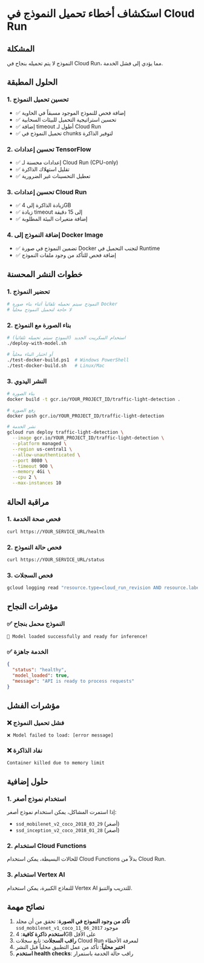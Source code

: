 # استكشاف أخطاء تحميل النموذج في Cloud Run

## المشكلة
النموذج لا يتم تحميله بنجاح في Cloud Run، مما يؤدي إلى فشل الخدمة.

## الحلول المطبقة

### 1. تحسين تحميل النموذج
- ✅ إضافة فحص للنموذج الموجود مسبقاً في الحاوية
- ✅ تحسين استراتيجية التحميل للبيئات السحابية
- ✅ إضافة timeout أطول لـ Cloud Run
- ✅ تحميل النموذج في chunks لتوفير الذاكرة

### 2. تحسين إعدادات TensorFlow
- ✅ إعدادات محسنة لـ Cloud Run (CPU-only)
- ✅ تقليل استهلاك الذاكرة
- ✅ تعطيل التحسينات غير الضرورية

### 3. تحسين إعدادات Cloud Run
- ✅ زيادة الذاكرة إلى 4GB
- ✅ زيادة timeout إلى 15 دقيقة
- ✅ إضافة متغيرات البيئة المطلوبة

### 4. إضافة النموذج إلى Docker Image
- ✅ تضمين النموذج في صورة Docker لتجنب التحميل في Runtime
- ✅ إضافة فحص للتأكد من وجود ملفات النموذج

## خطوات النشر المحسنة

### 1. تحضير النموذج
```bash
# النموذج سيتم تحميله تلقائياً أثناء بناء صورة Docker
# لا حاجة لتحميل النموذج محلياً
```

### 2. بناء الصورة مع النموذج
```bash
# استخدام السكريبت الجديد (النموذج سيتم تحميله تلقائياً)
./deploy-with-model.sh

# أو اختبار البناء محلياً
./test-docker-build.ps1  # Windows PowerShell
./test-docker-build.sh   # Linux/Mac
```

### 3. النشر اليدوي
```bash
# بناء الصورة
docker build -t gcr.io/YOUR_PROJECT_ID/traffic-light-detection .

# رفع الصورة
docker push gcr.io/YOUR_PROJECT_ID/traffic-light-detection

# نشر الخدمة
gcloud run deploy traffic-light-detection \
  --image gcr.io/YOUR_PROJECT_ID/traffic-light-detection \
  --platform managed \
  --region us-central1 \
  --allow-unauthenticated \
  --port 8080 \
  --timeout 900 \
  --memory 4Gi \
  --cpu 2 \
  --max-instances 10
```

## مراقبة الحالة

### 1. فحص صحة الخدمة
```bash
curl https://YOUR_SERVICE_URL/health
```

### 2. فحص حالة النموذج
```bash
curl https://YOUR_SERVICE_URL/status
```

### 3. فحص السجلات
```bash
gcloud logging read "resource.type=cloud_run_revision AND resource.labels.service_name=traffic-light-detection" --limit 50
```

## مؤشرات النجاح

### ✅ النموذج محمل بنجاح
```
🎉 Model loaded successfully and ready for inference!
```

### ✅ الخدمة جاهزة
```json
{
  "status": "healthy",
  "model_loaded": true,
  "message": "API is ready to process requests"
}
```

## مؤشرات الفشل

### ❌ فشل تحميل النموذج
```
❌ Model failed to load: [error message]
```

### ❌ نفاد الذاكرة
```
Container killed due to memory limit
```

## حلول إضافية

### 1. استخدام نموذج أصغر
إذا استمرت المشاكل، يمكن استخدام نموذج أصغر:
- `ssd_mobilenet_v2_coco_2018_03_29` (أصغر)
- `ssd_inception_v2_coco_2018_01_28` (أصغر)

### 2. استخدام Cloud Functions
للحالات البسيطة، يمكن استخدام Cloud Functions بدلاً من Cloud Run.

### 3. استخدام Vertex AI
للنماذج الكبيرة، يمكن استخدام Vertex AI للتدريب والتنبؤ.

## نصائح مهمة

1. **تأكد من وجود النموذج في الصورة**: تحقق من أن مجلد `ssd_mobilenet_v1_coco_11_06_2017` موجود
2. **استخدم ذاكرة كافية**: 4GB على الأقل
3. **راقب السجلات**: تابع سجلات Cloud Run لمعرفة الأخطاء
4. **اختبر محلياً**: تأكد من عمل التطبيق محلياً قبل النشر
5. **استخدم health checks**: راقب حالة الخدمة باستمرار